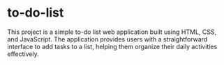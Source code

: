 # to-do-list
This project is a simple to-do list web application built using HTML, CSS, and JavaScript. The application provides users with a straightforward interface to add tasks to a list, helping them organize their daily activities effectively.
